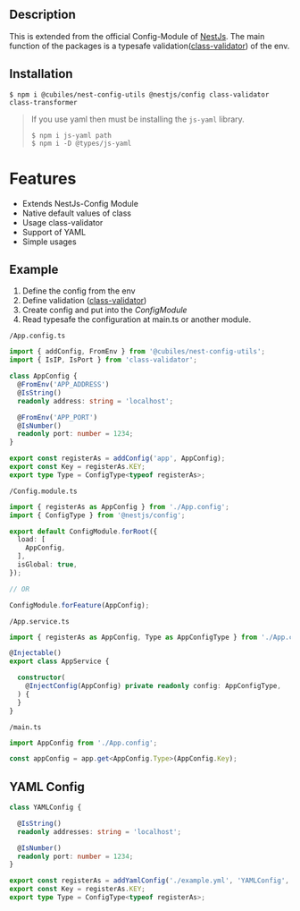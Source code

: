 ## Description

This is extended from the official Config-Module of [NestJs](https://github.com/nestjs/nest).
The main function of the packages is a typesafe
validation([class-validator](https://github.com/typestack/class-validator))  of the env.

## Installation

```
$ npm i @cubiles/nest-config-utils @nestjs/config class-validator class-transformer
```

> If you use yaml then must be installing the `js-yaml` library.
>  ```
> $ npm i js-yaml path
> $ npm i -D @types/js-yaml
> ```

# Features

- Extends NestJs-Config Module
- Native default values of class
- Usage class-validator
- Support of YAML
- Simple usages

## Example

1. Define the config from the env
2. Define validation ([class-validator](https://github.com/typestack/class-validator))
3. Create config and put into the _ConfigModule_
4. Read typesafe the configuration at main.ts or another module.

`/App.config.ts`

```ts
import { addConfig, FromEnv } from '@cubiles/nest-config-utils';
import { IsIP, IsPort } from 'class-validator';

class AppConfig {
  @FromEnv('APP_ADDRESS')
  @IsString()
  readonly address: string = 'localhost';

  @FromEnv('APP_PORT')
  @IsNumber()
  readonly port: number = 1234;
}

export const registerAs = addConfig('app', AppConfig);
export const Key = registerAs.KEY;
export type Type = ConfigType<typeof registerAs>;
```

`/Config.module.ts`

```ts
import { registerAs as AppConfig } from './App.config';
import { ConfigType } from '@nestjs/config';

export default ConfigModule.forRoot({
  load: [
    AppConfig,
  ],
  isGlobal: true,
});

// OR 

ConfigModule.forFeature(AppConfig);
```

`/App.service.ts`

```ts
import { registerAs as AppConfig, Type as AppConfigType } from './App.config';

@Injectable()
export class AppService {

  constructor(
    @InjectConfig(AppConfig) private readonly config: AppConfigType,
  ) {
  }
}
```

`/main.ts`

```ts
import AppConfig from './App.config';

const appConfig = app.get<AppConfig.Type>(AppConfig.Key);
```

## YAML Config

```ts
class YAMLConfig {

  @IsString()
  readonly addresses: string = 'localhost';

  @IsNumber()
  readonly port: number = 1234;
}

export const registerAs = addYamlConfig('./example.yml', 'YAMLConfig', YAMLConfig);
export const Key = registerAs.KEY;
export type Type = ConfigType<typeof registerAs>;
```
